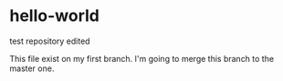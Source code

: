# hello-world
test repository
edited

This file exist on my first branch. I'm going to merge this branch to the master one.
